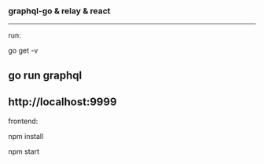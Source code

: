 ### graphql-go & relay & react
-----------------------
run:

go get -v

go run graphql
---------------------------

http://localhost:9999
------------------------------
frontend:

npm install

npm start
